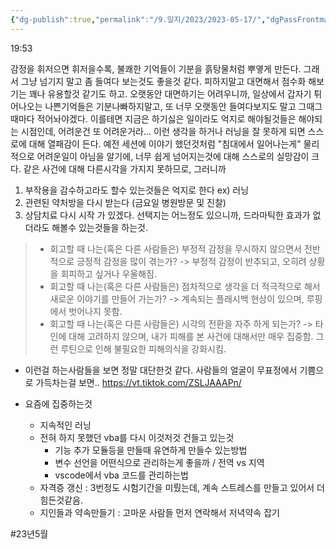 ```yaml
---
{"dg-publish":true,"permalink":"/9.일지/2023/2023-05-17/","dgPassFrontmatter":true,"noteIcon":""}
---
```




19:53

감정을 휘저으면 휘저을수록, 불쾌한 기억들이 기분을 흙탕물처럼 뿌옇게 만든다. 그래서 그냥 넘기지 말고 좀 들여다 보는것도 좋을것 같다. 피하지말고 대면해서 점수화 해보기는 꽤나 유용할것 같기도 하고. 오랫동안 대면하기는 어려우니까, 일상에서 갑자기 튀어나오는 나쁜기억들은 기분나빠하지말고, 또 너무 오랫동안 들여다보지도 말고 그때그때마다 적어놔야겠다. 이를테면 지금은 하기싫은 일이라도 억지로 해야될것들은 해야되는 시점인데, 어려운건 또 어려운거라... 이런 생각을 하거나 러닝을 잘 못하게 되면 스스로에 대해 열패감이 든다. 예전 세션에 이야기 했던것처럼 "침대에서 일어나는게" 물리적으로 어려운일이 아님을 알기에, 너무 쉽게 넘어지는것에 대해 스스로의 실망감이 크다. 같은 사건에 대해 다른시각을 가지지 못하므로, 그러니까 
1. 부작용을 감수하고라도 할수 있는것들은 억지로 한다 ex) 러닝
2. 관련된 약처방을 다시 받는다 (금요일 병원방문 및 진찰)
3. 상담치료 다시 시작
가 있겠다. 선택지는 어느정도 있으니까, 드라마틱한 효과가 없더라도 해볼수 있는것들을 하는것.

> -   회고할 때 나는(혹은 다른 사람들은) 부정적 감정을 무시하지 않으면서 전반적으로 긍정적 감정을 많이 겪는가?
>    -> 부정적 감정이 반추되고, 오히려 상황을 회피하고 싶거나 우울해짐.
> -   회고할 때 나는(혹은 다른 사람들은) 점차적으로 생각을 더 적극적으로 해서 새로운 이야기를 만들어 가는가?
>     -> 계속되는 플래시백 현상이 있으며, 루핑에서 벗어나지 못함.
> -   회고할 때 나는(혹은 다른 사람들은) 시각의 전환을 자주 하게 되는가?
>     -> 타인에 대해 고려하지 않으며, 내가 피해를 본 사건에 대해서만 매우 집중함. 그런 루틴으로 인해 불필요한 피해의식을 강화시킴.

- 이런걸 하는사람들을 보면 정말 대단한것 같다. 사람들의 얼굴이 무표정에서 기쁨으로 가득차는걸 보면.. https://vt.tiktok.com/ZSLJAAAPn/

- 요즘에 집중하는것
	- 지속적인 러닝
	- 전혀 하지 못했던 vba를 다시 이것저것 건들고 있는것
		- 기능 추가 모듈등을 만들때 유연하게 만들수 있는방법
		- 변수 선언을 어떤식으로 관리하는게 좋을까 / 전역 vs 지역
		- vscode에서 vba 코드를 관리하는법
	- 자격증 갱신 : 3번정도 시험기간을 미뤘는데, 계속 스트레스를 만들고 있어서 더 힘든것같음.
	- 지인들과 약속만들기 : 고마운 사람들 먼저 연락해서 저녁약속 잡기

#23년5월

